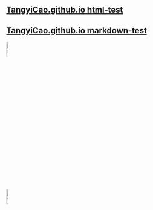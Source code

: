 ## [TangyiCao.github.io html-test](https://tangyicao.github.io)

## [TangyiCao.github.io markdown-test](https://tangyicao.github.io/other_files)

<div align=left>
<img src="http://tangyicao.github.io/imgs/test.jpg" title="曹唐毅-站内图库测试" width = 10%/>
</div>

<div align=left>
<img src="https://z3.ax1x.com/2021/04/23/cO2JKg.jpg" title="曹唐毅-站外图床测试" width = 10%/>
</div>
